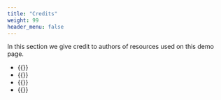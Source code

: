 ```yaml
---
title: "Credits"
weight: 99
header_menu: false
---
```

In this section we give credit to authors of resources used on this demo page.

- {{<extlink text="Chef-hat icons created by Cuputo - Flaticon" href="https://www.flaticon.com/free-icons/chef-hat" icon="fa fa-external-link">}}
- {{<extlink text="sprinkle-of-rock-salt-on-sliced-vegetables-3209239 - Pexels" href="https://www.pexels.com/video/sprinkle-of-rock-salt-on-sliced-vegetables-3209239/" icon="fa fa-external-link">}}
- {{<extlink text="Earth icon - Freepik" href="https://www.freepik.com/icon/earth_2072130" icon="fa fa-external-link">}}
- {{<extlink text="happy-ethnic-woman - Pexels" href="https://www.pexels.com/photo/happy-ethnic-woman-sitting-at-table-with-laptop-3769021/" icon="fa fa-external-link">}}
